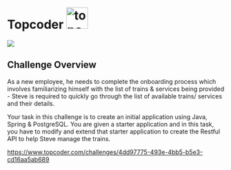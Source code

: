 # Topcoder [<img src='https://cdn.jsdelivr.net/npm/simple-icons@4.13.0/icons/topcoder.svg' alt='topcoder' height='50'>](https://www.topcoder.com)

[<img src='https://img.shields.io/badge/Topcoder-Challenge-orange'>](https://www.topcoder.com/challenges/4dd97775-493e-4bb5-b5e3-cd16aa5ab689)

## Challenge Overview 
As a new employee, he needs to complete the onboarding process which involves familiarizing himself with the list of trains & services being provided - Steve is required to quickly go through the list of available trains/ services and their details.

Your task in this challenge is to create an initial application using Java, Spring & PostgreSQL. You are given a starter application and in this task, you have to modify and extend that starter application to create the Restful API to help Steve manage the trains.

https://www.topcoder.com/challenges/4dd97775-493e-4bb5-b5e3-cd16aa5ab689
